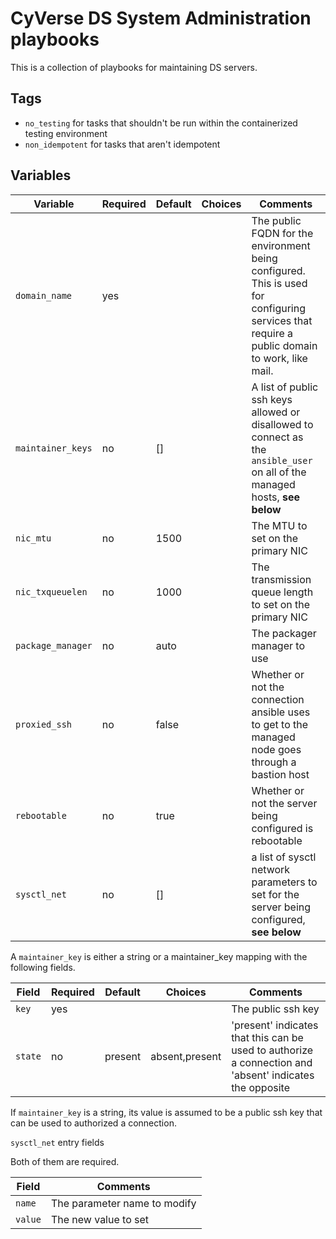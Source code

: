 # CyVerse DS System Administration playbooks

This is a collection of playbooks for maintaining DS servers.

## Tags

* `no_testing` for tasks that shouldn't be run within the containerized testing environment
* `non_idempotent` for tasks that aren't idempotent

## Variables

Variable            | Required | Default | Choices | Comments
------------------- |----------|---------|---------|---------
`domain_name`       | yes      |         |         | The public FQDN for the environment being configured. This is used for configuring services that require a public domain to work, like mail.
`maintainer_keys`   | no       | []      |         | A list of public ssh keys allowed or disallowed to connect as the `ansible_user` on all of the managed hosts, __see below__
`nic_mtu`           | no       | 1500    |         | The MTU to set on the primary NIC
`nic_txqueuelen`    | no       | 1000    |         | The transmission queue length to set on the primary NIC
`package_manager`   | no       | auto    |         | The packager manager to use
`proxied_ssh`       | no       | false   |         | Whether or not the connection ansible uses to get to the managed node goes through a bastion host
`rebootable`        | no       | true    |         | Whether or not the server being configured is rebootable
`sysctl_net`        | no       | []      |         | a list of sysctl network parameters to set for the server being configured, __see below__

A `maintainer_key` is either a string or a maintainer_key mapping with the following fields.

Field   | Required | Default | Choices        | Comments
--------|----------|---------|----------------|---------
`key`   | yes      |         |                | The public ssh key
`state` | no       | present | absent,present | 'present' indicates that this can be used to authorize a connection and 'absent' indicates the opposite

If `maintainer_key` is a string, its value is assumed to be a public ssh key that can be used to authorized a connection.

`sysctl_net` entry fields

Both of them are required.

Field   | Comments
--------|---------
`name`  | The parameter name to modify
`value` | The new value to set
